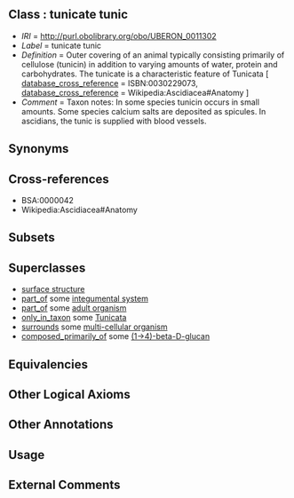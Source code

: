 
## Class : tunicate tunic

 * *IRI* = http://purl.obolibrary.org/obo/UBERON_0011302
 * *Label* = tunicate tunic
 * *Definition* = Outer covering of an animal typically consisting primarily of cellulose (tunicin) in addition to varying amounts of water, protein and carbohydrates. The tunicate is a characteristic feature of Tunicata [ [database_cross_reference](../../ef/oboInOwl#hasDbXref.md) = ISBN:0030229073, [database_cross_reference](../../ef/oboInOwl#hasDbXref.md) = Wikipedia:Ascidiacea#Anatomy ]
 * *Comment* = Taxon notes: In some species tunicin occurs in small amounts. Some species calcium salts are deposited as spicules. In ascidians, the tunic is supplied with blood vessels.

## Synonyms


## Cross-references

 * BSA:0000042
 * Wikipedia:Ascidiacea#Anatomy

## Subsets


## Superclasses

 * [surface structure](../../UBERON/02/UBERON_0003102.md)
 * [part_of](../../BFO/50/BFO_0000050.md) some [integumental system](../../UBERON/16/UBERON_0002416.md)
 * [part_of](../../BFO/50/BFO_0000050.md) some [adult organism](../../UBERON/23/UBERON_0007023.md)
 * [only_in_taxon](../../RO/60/RO_0002160.md) some [Tunicata](../../NCBITaxon/12/NCBITaxon_7712.md)
 * [surrounds](../../RO/21/RO_0002221.md) some [multi-cellular organism](../../UBERON/68/UBERON_0000468.md)
 * [composed_primarily_of](../../UBREL/02/UBREL_0000002.md) some [(1->4)-beta-D-glucan](../../CHEBI/46/CHEBI_18246.md)

## Equivalencies


## Other Logical Axioms


## Other Annotations


## Usage


## External Comments

